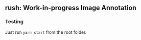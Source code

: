 ## rush: Work-in-progress Image Annotation

### Testing

Just run `yarn start` from the root folder.
